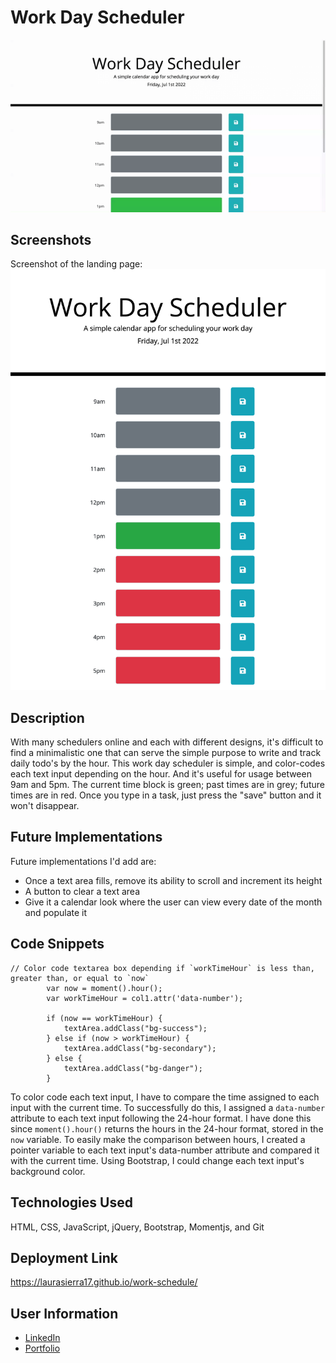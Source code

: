 # Work Day Scheduler

![GIF demo of the application](./assets/images/Work%20Day%20Scheduler.gif)

## Screenshots
Screenshot of the landing page:
![Screenshot of the application's landing page](./assets/images/screenshot.png)

## Description

With many schedulers online and each with different designs, it's difficult to find a minimalistic one that can serve the simple purpose to write and track daily todo's by the hour. This work day scheduler is simple, and color-codes each text input depending on the hour. And it's useful for usage between 9am and 5pm. The current time block is green; past times are in grey; future times are in red. Once you type in a task, just press the "save" button and it won't disappear.

## Future Implementations

Future implementations I'd add are:
- Once a text area fills, remove its ability to scroll and increment its height
- A button to clear a text area
- Give it a calendar look where the user can view every date of the month and populate it

## Code Snippets

```
// Color code textarea box depending if `workTimeHour` is less than, greater than, or equal to `now`
        var now = moment().hour();
        var workTimeHour = col1.attr('data-number');

        if (now == workTimeHour) {
            textArea.addClass("bg-success");
        } else if (now > workTimeHour) {
            textArea.addClass("bg-secondary");
        } else {
            textArea.addClass("bg-danger");
        }
```

To color code each text input, I have to compare the time assigned to each input with the current time. To successfully do this, I assigned a `data-number` attribute to each text input following the 24-hour format. I have done this since `moment().hour()` returns the hours in the 24-hour format, stored in the `now` variable. To easily make the comparison between hours, I created a pointer variable to each text input's data-number attribute and compared it with the current time. Using Bootstrap, I could change each text input's background color.

## Technologies Used

HTML, CSS, JavaScript, jQuery, Bootstrap, Momentjs, and Git

## Deployment Link

https://laurasierra17.github.io/work-schedule/

## User Information
- [LinkedIn](https://www.linkedin.com/in/laurasierra2022)
- [Portfolio](http://www.laura-sierra.com)
